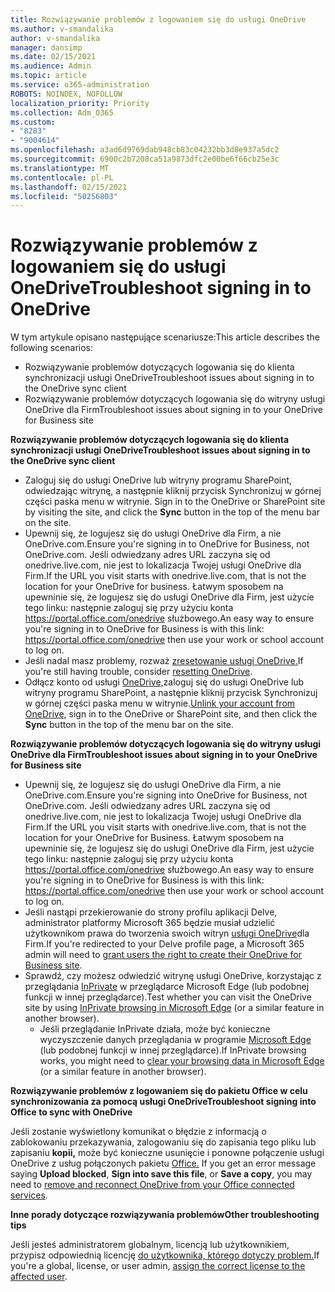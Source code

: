```yaml
---
title: Rozwiązywanie problemów z logowaniem się do usługi OneDrive
ms.author: v-smandalika
author: v-smandalika
manager: dansimp
ms.date: 02/15/2021
ms.audience: Admin
ms.topic: article
ms.service: o365-administration
ROBOTS: NOINDEX, NOFOLLOW
localization_priority: Priority
ms.collection: Adm_O365
ms.custom:
- "8283"
- "9004614"
ms.openlocfilehash: a3ad6d9769dab948cb83c04232bb3d8e937a5dc2
ms.sourcegitcommit: 6900c2b7208ca51a9873dfc2e00be6f66cb25e3c
ms.translationtype: MT
ms.contentlocale: pl-PL
ms.lasthandoff: 02/15/2021
ms.locfileid: "50256803"
---
```

# <a name="troubleshoot-signing-in-to-onedrive"></a><span data-ttu-id="deb28-102">Rozwiązywanie problemów z logowaniem się do usługi OneDrive</span><span class="sxs-lookup"><span data-stu-id="deb28-102">Troubleshoot signing in to OneDrive</span></span>

<span data-ttu-id="deb28-103">W tym artykule opisano następujące scenariusze:</span><span class="sxs-lookup"><span data-stu-id="deb28-103">This article describes the following scenarios:</span></span>

- <span data-ttu-id="deb28-104">Rozwiązywanie problemów dotyczących logowania się do klienta synchronizacji usługi OneDrive</span><span class="sxs-lookup"><span data-stu-id="deb28-104">Troubleshoot issues about signing in to the OneDrive sync client</span></span>
- <span data-ttu-id="deb28-105">Rozwiązywanie problemów dotyczących logowania się do witryny usługi OneDrive dla Firm</span><span class="sxs-lookup"><span data-stu-id="deb28-105">Troubleshoot issues about signing in to your OneDrive for Business site</span></span>

<span data-ttu-id="deb28-106">**Rozwiązywanie problemów dotyczących logowania się do klienta synchronizacji usługi OneDrive**</span><span class="sxs-lookup"><span data-stu-id="deb28-106">**Troubleshoot issues about signing in to the OneDrive sync client**</span></span>

- <span data-ttu-id="deb28-107">Zaloguj się do usługi OneDrive lub witryny programu SharePoint, odwiedzając witrynę, a następnie kliknij przycisk Synchronizuj w górnej części paska menu w witrynie. </span><span class="sxs-lookup"><span data-stu-id="deb28-107">Sign in to the OneDrive or SharePoint site by visiting the site, and click the **Sync** button in the top of the menu bar on the site.</span></span>
- <span data-ttu-id="deb28-108">Upewnij się, że logujesz się do usługi OneDrive dla Firm, a nie OneDrive.com.</span><span class="sxs-lookup"><span data-stu-id="deb28-108">Ensure you're signing in to OneDrive for Business, not OneDrive.com.</span></span> <span data-ttu-id="deb28-109">Jeśli odwiedzany adres URL zaczyna się od onedrive.live.com, nie jest to lokalizacja Twojej usługi OneDrive dla Firm.</span><span class="sxs-lookup"><span data-stu-id="deb28-109">If the URL you visit starts with onedrive.live.com, that is not the location for your OneDrive for business.</span></span> <span data-ttu-id="deb28-110">Łatwym sposobem na upewninie się, że logujesz się do usługi OneDrive dla Firm, jest użycie tego linku: następnie zaloguj się przy użyciu konta https://portal.office.com/onedrive służbowego.</span><span class="sxs-lookup"><span data-stu-id="deb28-110">An easy way to ensure you're signing in to OneDrive for Business is with this link: https://portal.office.com/onedrive then use your work or school account to log on.</span></span>
- <span data-ttu-id="deb28-111">Jeśli nadal masz problemy, rozważ [zresetowanie usługi OneDrive.](https://support.microsoft.com/office/reset-onedrive-34701e00-bf7b-42db-b960-84905399050c)</span><span class="sxs-lookup"><span data-stu-id="deb28-111">If you're still having trouble, consider [resetting OneDrive](https://support.microsoft.com/office/reset-onedrive-34701e00-bf7b-42db-b960-84905399050c).</span></span>
- <span data-ttu-id="deb28-112">Odłącz konto od usługi [OneDrive,](https://support.microsoft.com/office/how-to-remove-an-account-in-onedrive-72699268-9e64-45bd-b723-9a19f4512fd1)zaloguj się do usługi OneDrive  lub witryny programu SharePoint, a następnie kliknij przycisk Synchronizuj w górnej części paska menu w witrynie.</span><span class="sxs-lookup"><span data-stu-id="deb28-112">[Unlink your account from OneDrive](https://support.microsoft.com/office/how-to-remove-an-account-in-onedrive-72699268-9e64-45bd-b723-9a19f4512fd1), sign in to the OneDrive or SharePoint site, and then click the **Sync** button in the top of the menu bar on the site.</span></span>

<span data-ttu-id="deb28-113">**Rozwiązywanie problemów dotyczących logowania się do witryny usługi OneDrive dla Firm**</span><span class="sxs-lookup"><span data-stu-id="deb28-113">**Troubleshoot issues about signing in to your OneDrive for Business site**</span></span>

- <span data-ttu-id="deb28-114">Upewnij się, że logujesz się do usługi OneDrive dla Firm, a nie OneDrive.com.</span><span class="sxs-lookup"><span data-stu-id="deb28-114">Ensure you're signing into OneDrive for Business, not OneDrive.com.</span></span> <span data-ttu-id="deb28-115">Jeśli odwiedzany adres URL zaczyna się od onedrive.live.com, nie jest to lokalizacja Twojej usługi OneDrive dla Firm.</span><span class="sxs-lookup"><span data-stu-id="deb28-115">If the URL you visit starts with onedrive.live.com, that is not the location for your OneDrive for Business.</span></span> <span data-ttu-id="deb28-116">Łatwym sposobem na upewninie się, że logujesz się do usługi OneDrive dla Firm, jest użycie tego linku: następnie zaloguj się przy użyciu konta https://portal.office.com/onedrive służbowego.</span><span class="sxs-lookup"><span data-stu-id="deb28-116">An easy way to ensure you're signing in to OneDrive for Business is with this link: https://portal.office.com/onedrive then use your work or school account to log on.</span></span>
- <span data-ttu-id="deb28-117">Jeśli nastąpi przekierowanie do strony profilu aplikacji Delve, administrator platformy Microsoft 365 będzie musiał udzielić użytkownikom prawa do tworzenia swoich witryn [usługi OneDrive](https://support.microsoft.com/office/you-re-redirected-to-your-delve-profile-page-after-you-click-onedrive-on-the-microsoft-365-app-launcher-2af26640-9ddf-46c3-8912-6af30efcc7b0)dla Firm.</span><span class="sxs-lookup"><span data-stu-id="deb28-117">If you're redirected to your Delve profile page, a Microsoft 365 admin will need to [grant users the right to create their OneDrive for Business site](https://support.microsoft.com/office/you-re-redirected-to-your-delve-profile-page-after-you-click-onedrive-on-the-microsoft-365-app-launcher-2af26640-9ddf-46c3-8912-6af30efcc7b0).</span></span>
- <span data-ttu-id="deb28-118">Sprawdź, czy możesz odwiedzić witrynę usługi OneDrive, korzystając z przeglądania [InPrivate](https://support.microsoft.com/microsoft-edge/browse-inprivate-in-microsoft-edge-e6f47704-340c-7d4f-b00d-d0cf35aa1fcc) w przeglądarce Microsoft Edge (lub podobnej funkcji w innej przeglądarce).</span><span class="sxs-lookup"><span data-stu-id="deb28-118">Test whether you can visit the OneDrive site by using [InPrivate browsing in Microsoft Edge](https://support.microsoft.com/microsoft-edge/browse-inprivate-in-microsoft-edge-e6f47704-340c-7d4f-b00d-d0cf35aa1fcc) (or a similar feature in another browser).</span></span>
    - <span data-ttu-id="deb28-119">Jeśli przeglądanie InPrivate działa, może być konieczne wyczyszczenie danych przeglądania w programie [Microsoft Edge](https://support.microsoft.com/microsoft-edge/view-and-delete-browser-history-in-microsoft-edge-00cf7943-a9e1-975a-a33d-ac10ce454ca4) (lub podobnej funkcji w innej przeglądarce).</span><span class="sxs-lookup"><span data-stu-id="deb28-119">If InPrivate browsing works, you might need to [clear your browsing data in Microsoft Edge](https://support.microsoft.com/microsoft-edge/view-and-delete-browser-history-in-microsoft-edge-00cf7943-a9e1-975a-a33d-ac10ce454ca4) (or a similar feature in another browser).</span></span>

<span data-ttu-id="deb28-120">**Rozwiązywanie problemów z logowaniem się do pakietu Office w celu synchronizowania za pomocą usługi OneDrive**</span><span class="sxs-lookup"><span data-stu-id="deb28-120">**Troubleshoot signing into Office to sync with OneDrive**</span></span>

<span data-ttu-id="deb28-121">Jeśli zostanie wyświetlony komunikat o błędzie z informacją o zablokowaniu przekazywania, zalogowaniu się do zapisania tego pliku lub zapisaniu **kopii,** może być konieczne usunięcie i ponowne połączenie usługi OneDrive z usług połączonych pakietu [Office.](https://support.microsoft.com/office/how-to-resolve-upload-blocked-sign-into-save-this-file-or-save-a-copy-error-messages-32c7340c-f5fb-4ca0-a829-65d8120f81f8)  </span><span class="sxs-lookup"><span data-stu-id="deb28-121">If you get an error message saying **Upload blocked**, **Sign into save this file**, or **Save a copy**, you may need to [remove and reconnect OneDrive from your Office connected services](https://support.microsoft.com/office/how-to-resolve-upload-blocked-sign-into-save-this-file-or-save-a-copy-error-messages-32c7340c-f5fb-4ca0-a829-65d8120f81f8).</span></span>

<span data-ttu-id="deb28-122">**Inne porady dotyczące rozwiązywania problemów**</span><span class="sxs-lookup"><span data-stu-id="deb28-122">**Other troubleshooting tips**</span></span>

<span data-ttu-id="deb28-123">Jeśli jesteś administratorem globalnym, licencją lub użytkownikiem, przypisz odpowiednią licencję [do użytkownika, którego dotyczy problem.](https://docs.microsoft.com/microsoft-365/admin/manage/assign-licenses-to-users)</span><span class="sxs-lookup"><span data-stu-id="deb28-123">If you're a global, license, or user admin, [assign the correct license to the affected user](https://docs.microsoft.com/microsoft-365/admin/manage/assign-licenses-to-users).</span></span>

